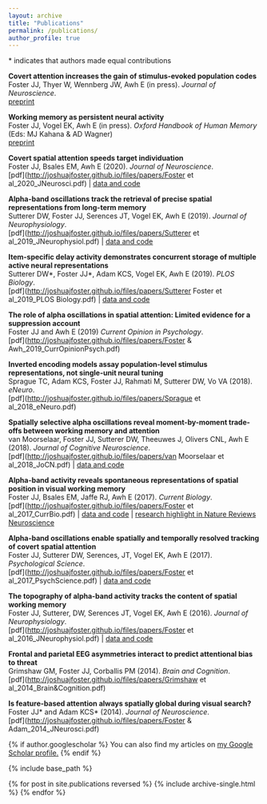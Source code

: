 ```yaml
---
layout: archive
title: "Publications"
permalink: /publications/
author_profile: true
---
```


\* indicates that authors made equal contributions

**Covert attention increases the gain of stimulus-evoked population codes**<br/>Foster JJ, Thyer W, Wennberg JW, Awh E (in press). *Journal of Neuroscience*.<br/>[preprint](https://www.biorxiv.org/content/10.1101/2020.07.30.228981v2)

**Working memory as persistent neural activity**<br/>Foster JJ, Vogel EK, Awh E (in press). *Oxford Handbook of Human Memory* (Eds: MJ Kahana & AD Wagner)<br/>[preprint](https://psyarxiv.com/jh6e3/)

**Covert spatial attention speeds target individuation**<br/>Foster JJ, Bsales EM, Awh E (2020). *Journal of Neuroscience*.<br/>[pdf](http://joshuajfoster.github.io/files/papers/Foster et al_2020_JNeurosci.pdf) \| [data and code](https://osf.io/a9mvb/)

**Alpha-band oscillations track the retrieval of precise spatial representations from long-term memory**<br/>Sutterer DW, Foster JJ, Serences JT, Vogel EK, Awh E (2019). *Journal of Neurophysiology*.<br/>[pdf](http://joshuajfoster.github.io/files/papers/Sutterer et al_2019_JNeurophysiol.pdf) \| [data and code](https://osf.io/bh4dq/)

**Item-specific delay activity demonstrates concurrent storage of multiple active neural representations**<br/>Sutterer DW\*, Foster JJ\*, Adam KCS, Vogel EK, Awh E (2019). *PLOS Biology*.<br/>[pdf](http://joshuajfoster.github.io/files/papers/Sutterer Foster et al_2019_PLOS Biology.pdf) \| [data and code](https://osf.io/47cmn/)

**The role of alpha oscillations in spatial attention: Limited evidence for a suppression account**<br/>Foster JJ and Awh E (2019) *Current Opinion in Psychology*.<br/>[pdf](http://joshuajfoster.github.io/files/papers/Foster & Awh_2019_CurrOpinionPsych.pdf)

**Inverted encoding models assay population-level stimulus representations, not single-unit neural tuning**<br/>Sprague TC, Adam KCS, Foster JJ, Rahmati M, Sutterer DW, Vo VA (2018). *eNeuro*.<br/>[pdf](http://joshuajfoster.github.io/files/papers/Sprague et al_2018_eNeuro.pdf)

**Spatially selective alpha oscillations reveal moment-by-moment trade-offs between working memory and attention**<br/>van Moorselaar, Foster JJ, Sutterer DW, Theeuwes J, Olivers CNL, Awh E (2018). *Journal of Cognitive Neuroscience*.<br/>[pdf](http://joshuajfoster.github.io/files/papers/van Moorselaar et al_2018_JoCN.pdf) \| [data and code](https://osf.io/56rzh/)

**Alpha-band activity reveals spontaneous representations of spatial position in visual working memory**<br/>Foster JJ, Bsales EM, Jaffe RJ, Awh E (2017). *Current Biology*.<br/>[pdf](http://joshuajfoster.github.io/files/papers/Foster et al_2017_CurrBio.pdf) \| [data and code](https://osf.io/vw4uc/) \| [research highlight in Nature Reviews Neuroscience](https://www.nature.com/articles/nrn.2017.143?WT.ec_id=NRN-201712&spMailingID=55372847&spUserID=NzM5Njg0NjU0NzUS1&spJobID=1282840712&spReportId=MTI4Mjg0MDcxMgS2)

**Alpha-band oscillations enable spatially and temporally resolved tracking of covert spatial attention**<br/>Foster JJ, Sutterer DW, Serences, JT, Vogel EK, Awh E (2017). *Psychological Science*.<br/>[pdf](http://joshuajfoster.github.io/files/papers/Foster et al_2017_PsychScience.pdf) \| [data and code](https://osf.io/29nxv/)

**The topography of alpha-band activity tracks the content of spatial working memory**<br/>Foster JJ, Sutterer, DW, Serences JT, Vogel EK, Awh E (2016). *Journal of Neurophysiology*.<br/>[pdf](http://joshuajfoster.github.io/files/papers/Foster et al_2016_JNeurophysiol.pdf) \| [data and code](https://osf.io/bwzfj/)

**Frontal and parietal EEG asymmetries interact to predict attentional bias to threat**<br/>Grimshaw GM, Foster JJ, Corballis PM (2014). *Brain and Cognition*.<br/>[pdf](http://joshuajfoster.github.io/files/papers/Grimshaw et al_2014_Brain&Cognition.pdf)

**Is feature-based attention always spatially global during visual search?**<br/>Foster JJ\* and Adam KCS\* (2014). *Journal of Neuroscience*.<br/>[pdf](http://joshuajfoster.github.io/files/papers/Foster & Adam_2014_JNeurosci.pdf)





{% if author.googlescholar %}
  You can also find my articles on <u><a href="{{author.googlescholar}}">my Google Scholar profile</a>.</u>
{% endif %}

{% include base_path %}

{% for post in site.publications reversed %}
  {% include archive-single.html %}
{% endfor %}
